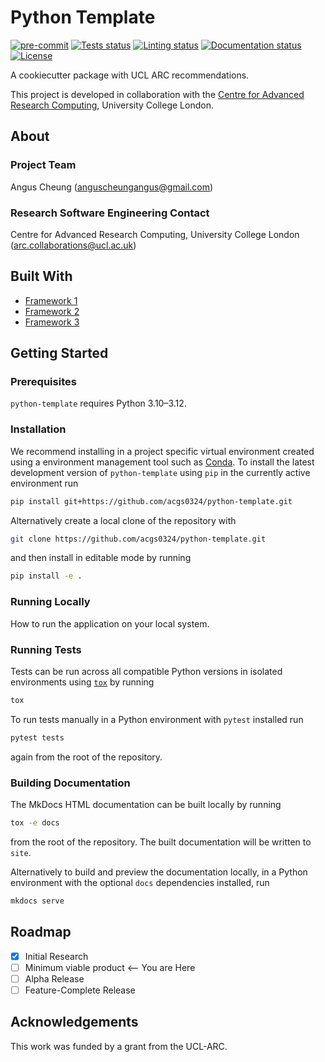# Python Template

[![pre-commit](https://img.shields.io/badge/pre--commit-enabled-brightgreen?logo=pre-commit&logoColor=white)](https://github.com/pre-commit/pre-commit)
[![Tests status][tests-badge]][tests-link]
[![Linting status][linting-badge]][linting-link]
[![Documentation status][documentation-badge]][documentation-link]
[![License][license-badge]](./LICENSE.md)

<!--
[![PyPI version][pypi-version]][pypi-link]
[![Conda-Forge][conda-badge]][conda-link]
[![PyPI platforms][pypi-platforms]][pypi-link]
-->

<!-- prettier-ignore-start -->
[tests-badge]:              https://github.com/acgs0324/python-template/actions/workflows/tests.yml/badge.svg
[tests-link]:               https://github.com/acgs0324/python-template/actions/workflows/tests.yml
[linting-badge]:            https://github.com/acgs0324/python-template/actions/workflows/linting.yml/badge.svg
[linting-link]:             https://github.com/acgs0324/python-template/actions/workflows/linting.yml
[documentation-badge]:      https://github.com/acgs0324/python-template/actions/workflows/docs.yml/badge.svg
[documentation-link]:       https://github.com/acgs0324/python-template/actions/workflows/docs.yml
[conda-badge]:              https://img.shields.io/conda/vn/conda-forge/python-template
[conda-link]:               https://github.com/conda-forge/python-template-feedstock
[pypi-link]:                https://pypi.org/project/python-template/
[pypi-platforms]:           https://img.shields.io/pypi/pyversions/python-template
[pypi-version]:             https://img.shields.io/pypi/v/python-template
[license-badge]:            https://img.shields.io/badge/License-BSD_3--Clause-blue.svg
<!-- prettier-ignore-end -->

A cookiecutter package with UCL ARC recommendations.

This project is developed in collaboration with the
[Centre for Advanced Research Computing](https://ucl.ac.uk/arc), University
College London.

## About

### Project Team

Angus Cheung ([anguscheungangus@gmail.com](mailto:anguscheungangus@gmail.com))

<!-- TODO: how do we have an array of collaborators ? -->

### Research Software Engineering Contact

Centre for Advanced Research Computing, University College London
([arc.collaborations@ucl.ac.uk](mailto:arc.collaborations@ucl.ac.uk))

## Built With

<!-- TODO: can cookiecutter make a list of frameworks? -->

- [Framework 1](https://something.com)
- [Framework 2](https://something.com)
- [Framework 3](https://something.com)

## Getting Started

### Prerequisites

<!-- Any tools or versions of languages needed to run code. For example specific Python or Node versions. Minimum hardware requirements also go here. -->

`python-template` requires Python 3.10&ndash;3.12.

### Installation

<!-- How to build or install the application. -->

We recommend installing in a project specific virtual environment created using
a environment management tool such as
[Conda](https://docs.conda.io/projects/conda/en/stable/). To install the latest
development version of `python-template` using `pip` in the currently active
environment run

```sh
pip install git+https://github.com/acgs0324/python-template.git
```

Alternatively create a local clone of the repository with

```sh
git clone https://github.com/acgs0324/python-template.git
```

and then install in editable mode by running

```sh
pip install -e .
```

### Running Locally

How to run the application on your local system.

### Running Tests

<!-- How to run tests on your local system. -->

Tests can be run across all compatible Python versions in isolated environments
using [`tox`](https://tox.wiki/en/latest/) by running

```sh
tox
```

To run tests manually in a Python environment with `pytest` installed run

```sh
pytest tests
```

again from the root of the repository.

### Building Documentation

The MkDocs HTML documentation can be built locally by running

```sh
tox -e docs
```

from the root of the repository. The built documentation will be written to
`site`.

Alternatively to build and preview the documentation locally, in a Python
environment with the optional `docs` dependencies installed, run

```sh
mkdocs serve
```

## Roadmap

- [x] Initial Research
- [ ] Minimum viable product <-- You are Here
- [ ] Alpha Release
- [ ] Feature-Complete Release

## Acknowledgements

This work was funded by a grant from the UCL-ARC.
